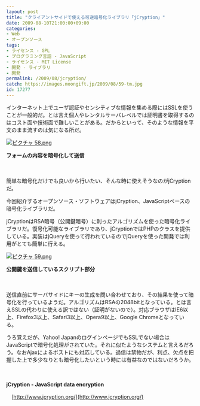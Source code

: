 ```yaml
---
layout: post
title: "クライアントサイドで使える可逆暗号化ライブラリ「jCryption」"
date: 2009-08-10T21:00:00+09:00
categories:
- Web
- オープンソース
tags: 
- ライセンス - GPL
- プログラミング言語 - JavaScript
- ライセンス - MIT License
- 開発 - ライブラリ
- 開発
permalink: /2009/08/jcryption/
catch: https://images.moongift.jp/2009/08/59-tm.jpg
id: 17277
---
```

インターネット上でユーザ認証やセンシティブな情報を集める際にはSSLを使うことが一般的だ。とは言え個人やレンタルサーバレベルでは証明書を取得するのはコスト面や技術面で難しいことがある。だからといって、そのような情報を平文のまま流すのは気になる所だ。

  

[![ピクチャ 58.png](https://images.moongift.jp/2009/08/58-tm.jpg)](https://images.moongift.jp/2009/08/58.png)  
  
**フォームの内容を暗号化して送信**

  

　

  

簡単な暗号化だけでも良いから行いたい、そんな時に使えそうなのがjCryptionだ。

  

今回紹介するオープンソース・ソフトウェアはjCryption、JavaScriptベースの暗号化ライブラリだ。

  
  
<!--more-->

jCryptionはRSA暗号（公開鍵暗号）に則ったアルゴリズムを使った暗号化ライブラリだ。復号化可能なライブラリであり、jCryptionではPHPのクラスを提供している。実装はjQueryを使って行われているのでjQueryを使った開発では利用がとても簡単に行える。

  

[![ピクチャ 59.png](https://images.moongift.jp/2009/08/59-tm.jpg)](https://images.moongift.jp/2009/08/59.png)  
  
**公開鍵を送信しているスクリプト部分**

  

　

  

送信直前にサーバサイドにキーの生成を問い合わせており、その結果を使って暗号化を行っているようだ。アルゴリズムはRSAの2048bitとなっている。とは言えSSLの代わりに使える訳ではない（証明がないので）。対応ブラウザはIE6以上、Firefox3以上、Safari3以上、Opera9以上、Google Chromeとなっている。

  

うろ覚えだが、Yahoo! JapanのログインページでもSSLでない場合はJavaScriptで暗号化処理がされていた。それに似たようなシステムと言えるだろう。なおAjaxによるポストにも対応している。過信は禁物だが、利点、欠点を把握した上で多少なりとも暗号化したいという時には有益なのではないだろうか。

  

　

  

**jCryption - JavaScript data encryption**  
  
　[http://www.jcryption.org/](http://www.jcryption.org/)


